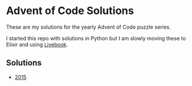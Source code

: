 # Advent of Code Solutions

These are my solutions for the yearly Advent of Code puzzle series.

I started this repo with solutions in Python but I am slowly moving these
to Elixir and using [Livebook](https://livebook.dev).

## Solutions

- [2015](2015/README.md)
